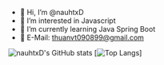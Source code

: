 - 👋 Hi, I’m @nauhtxD
- 👀 I’m interested in Javascript
- 🌱 I’m currently learning Java Spring Boot
- 📧 E-Mail: thuanvt090899@gmail.com


![nauhtxD's GitHub stats](https://github-readme-stats.vercel.app/api?username=nauhtXD&show_icons=true&theme=dark)
[![Top Langs](https://github-readme-stats.vercel.app/api/top-langs/?username=anuraghazra&layout=compact)]

<!---
nauhtXD/nauhtXD is a ✨ special ✨ repository because its `README.md` (this file) appears on your GitHub profile.
You can click the Preview link to take a look at your changes.
--->
